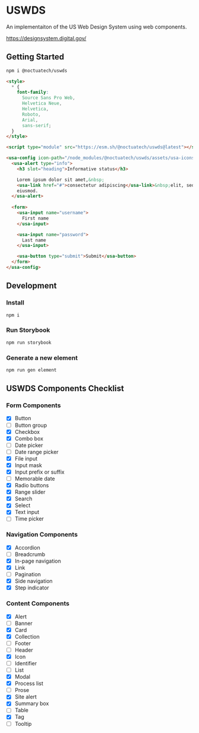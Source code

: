 # USWDS

An implementaiton of the US Web Design System using web components.

https://designsystem.digital.gov/

## Getting Started

```sh
npm i @noctuatech/uswds
```

```html
<style>
  * {
    font-family:
      Source Sans Pro Web,
      Helvetica Neue,
      Helvetica,
      Roboto,
      Arial,
      sans-serif;
  }
</style>

<script type="module" src="https://esm.sh/@noctuatech/uswds@latest"></script>

<usa-config icon-path="/node_modules/@noctuatech/uswds/assets/usa-icons/">
  <usa-alert type="info">
    <h3 slot="heading">Informative status</h3>

    Lorem ipsum dolor sit amet,&nbsp;
    <usa-link href="#">consectetur adipiscing</usa-link>&nbsp;elit, sed do
    eiusmod.
  </usa-alert>
  
  <form>
    <usa-input name="username">
      First name
    </usa-input>

    <usa-input name="password">
      Last name
    </usa-input>

    <usa-button type="submit">Submit</usa-button>
  </form>
</usa-config>
```

## Development

### Install

```sh
npm i
```

### Run Storybook

```sh
npm run storybook
```

### Generate a new element

```sh
npm run gen element
```

## USWDS Components Checklist

### Form Components
- [x] Button
- [ ] Button group
- [x] Checkbox
- [x] Combo box
- [ ] Date picker
- [ ] Date range picker
- [x] File input
- [x] Input mask
- [x] Input prefix or suffix
- [ ] Memorable date
- [x] Radio buttons
- [x] Range slider
- [x] Search
- [x] Select
- [x] Text input
- [ ] Time picker

### Navigation Components
- [x] Accordion
- [ ] Breadcrumb
- [x] In-page navigation
- [x] Link
- [ ] Pagination
- [x] Side navigation
- [x] Step indicator

### Content Components
- [x] Alert
- [ ] Banner
- [x] Card
- [x] Collection
- [ ] Footer
- [ ] Header
- [x] Icon
- [ ] Identifier
- [ ] List
- [x] Modal
- [x] Process list
- [ ] Prose
- [x] Site alert
- [x] Summary box
- [ ] Table
- [x] Tag
- [ ] Tooltip
